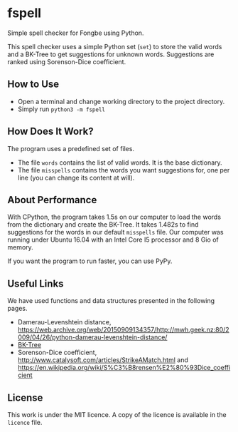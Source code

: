 # fspell
Simple spell checker for Fongbe using Python.

This spell checker uses a simple Python set (`set`) to store the valid
words and a BK-Tree to get suggestions for unknown words. Suggestions are
ranked using Sorenson-Dice coefficient.

## How to Use
- Open a terminal and change working directory to the project directory.
- Simply run `python3 -m fspell`

## How Does It Work?
The program uses a predefined set of files.
- The file `words` contains the list of valid words. It is the base dictionary. 
- The file `misspells` contains the words you want suggestions for,
  one per line (you can change its content at will).

## About Performance
With CPython, the program takes 1.5s on our computer to load the words from the dictionary
and create the BK-Tree. It takes 1.482s to find suggestions for the words in
our default `misspells` file. Our computer was running under Ubuntu 16.04 with an
Intel Core I5 processor and 8 Gio of memory.

If you want the program to run faster, you can use PyPy.

## Useful Links
We have used functions and data structures presented in the following pages.
- Damerau-Levenshtein distance,
  https://web.archive.org/web/20150909134357/http://mwh.geek.nz:80/2009/04/26/python-damerau-levenshtein-distance/
- [BK-Tree](https://www.geeksforgeeks.org/bk-tree-introduction-implementation/)
- Sorenson-Dice coefficient, http://www.catalysoft.com/articles/StrikeAMatch.html and
  https://en.wikipedia.org/wiki/S%C3%B8rensen%E2%80%93Dice_coefficient

## License
This work is under the MIT licence. A copy of the licence is available in the `licence` file.

